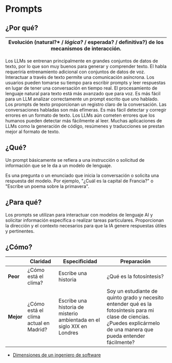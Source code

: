 # Prompts

## ¿Por qué?

|Evolución (natural?* / *lógica?* / esperada? / definitiva?) de los mecanismos de interacción.|
|-|
Los LLMs se entrenan principalmente en grandes conjuntos de datos de texto, por lo que son muy buenos para generar y comprender texto. El habla requeriría entrenamiento adicional con conjuntos de datos de voz.
Interactuar a través de texto permite una comunicación asíncrona. Los usuarios pueden tomarse su tiempo para escribir prompts y leer respuestas en lugar de tener una conversación en tiempo real.
El procesamiento de lenguaje natural para texto está más avanzado que para voz. Es más fácil para un LLM analizar correctamente un prompt escrito que uno hablado.
Los prompts de texto proporcionan un registro claro de la conversación. Las conversaciones habladas son más efímeras.
Es más fácil detectar y corregir errores en un formato de texto. Los LLMs aún cometen errores que los humanos pueden detectar más fácilmente al leer.
Muchas aplicaciones de LLMs como la generación de código, resúmenes y traducciones se prestan mejor al formato de texto.

## ¿Qué?

Un prompt básicamente se refiera a una instrucción o solicitud de información que se le da a un modelo de lenguaje. 

Es una pregunta o un enunciado que inicia la conversación o solicita una respuesta del modelo. Por ejemplo, "¿Cuál es la capital de Francia?" o "Escribe un poema sobre la primavera".

## ¿Para qué?

Los prompts se utilizan para interactuar con modelos de lenguaje AI y solicitar información específica o realizar tareas particulares. Proporcionan la dirección y el contexto necesarios para que la IA genere respuestas útiles y pertinentes.

## ¿Cómo?

||Claridad|Especificidad|Preparación|
|-|-|-|-|
|**Peor**|¿Cómo está el clima?|Escribe una historia|¿Qué es la fotosíntesis?|
|**Mejor**|¿Cómo está el clima actual en Madrid?|Escribe una historia de misterio ambientada en el siglo XIX en Londres|Soy un estudiante de quinto grado y necesito entender qué es la fotosíntesis para mi clase de ciencias. ¿Puedes explicármelo de una manera que pueda entender fácilmente?|

- [Dimensiones de un ingeniero de software](https://chat.openai.com/share/1ed18324-31ed-4cd5-aaef-db43fde2785b)